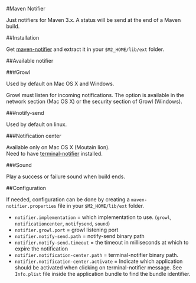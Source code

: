 #Maven Notifier

Just notifiers for Maven 3.x.
A status will be send at the end of a Maven build.

##Installation

Get [maven-notifier](http://dl.bintray.com/jcgay/maven/com/github/jcgay/maven/maven-notifier/0.6/maven-notifier-0.6.zip) and extract it in your `$M2_HOME/lib/ext` folder.

##Available notifier

###Growl

Used by default on Mac OS X and Windows.

Growl must listen for incoming notifications. The option is available in the network section (Mac OS X) or the security section of Growl (Windows).

###notify-send

Used by default on linux.

###Notification center

Available only on Mac OS X (Moutain lion).  
Need to have [terminal-notifier](https://github.com/alloy/terminal-notifier) installed.

###Sound

Play a success or failure sound when build ends.

##Configuration

If needed, configuration can be done by creating a `maven-notifier.properties` file in your `$M2_HOME/lib/ext` folder.  

- `notifier.implementation` = which implementation to use. (`growl`, `notificationcenter`, `notifysend`, `sound`)
- `notifier.growl.port` = growl listening port
- `notifier.notify-send.path` = notify-send binary path
- `notifier.notify-send.timeout` = the timeout in milliseconds at which to expire the notification
- `notifier.notification-center.path` = terminal-notifier binary path.
- `notifier.notification-center.activate` = Indicate which application should be activated when clicking on terminal-notifier message. See `Info.plist` file inside the application bundle to find the bundle identifier.
